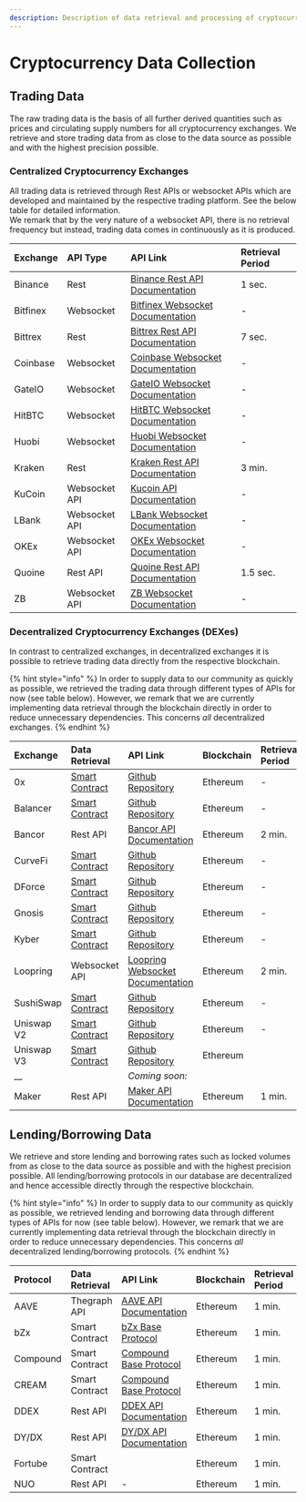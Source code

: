 ```yaml
---
description: Description of data retrieval and processing of cryptocurrency data
---
```


# Cryptocurrency Data Collection

## Trading Data

The raw trading data is the basis of all further derived quantities such as prices and circulating supply numbers for all cryptocurrency exchanges. We retrieve and store trading data from as close to the data source as possible and with the highest precision possible.

### Centralized Cryptocurrency  Exchanges

All trading data is retrieved through Rest APIs or websocket APIs  which are developed and maintained by the respective trading platform. See the below table for detailed information.   
We remark that by the very nature of a websocket API, there is no retrieval frequency but instead, trading data comes in continuously as it is produced.

| Exchange | API Type | API Link | Retrieval Period |
| :--- | :--- | :--- | :--- |
| Binance | Rest | [Binance Rest API Documentation](https://binance-docs.github.io/apidocs/spot/en/#introduction) | 1 sec. |
| Bitfinex | Websocket | [Bitfinex Websocket Documentation](https://docs.bitfinex.com/docs/ws-general) | - |
| Bittrex   | Rest | [Bittrex Rest API Documentation](https://bittrex.github.io/api/v1-1) | 7 sec. |
| Coinbase | Websocket | [Coinbase Websocket Documentation](https://docs.pro.coinbase.com/) | - |
| GateIO | Websocket | [GateIO Websocket Documentation](https://www.gate.io/docs/websocket/index.html) | - |
| HitBTC | Websocket | [HitBTC Websocket Documentation](https://api.hitbtc.com/#socket-api-reference) | - |
| Huobi | Websocket | [Huobi Websocket Documentation](https://huobiapi.github.io/docs/spot/v1/en/#websocket-market-data) | - |
| Kraken | Rest | [Kraken Rest API Documentation](https://www.kraken.com/features/api#public-market-data) | 3 min. |
| KuCoin | Websocket API | [Kucoin API Documentation](https://docs.kucoin.com/#websocket-feed) | - |
| LBank | Websocket API | [LBank Websocket Documentation](https://docs.lbkex.net/en/#websocket-api-market-data) | - |
| OKEx | Websocket API | [OKEx Websocket Documentation](https://www.okex.com/docs/en/#ws_swap-README) | - |
| Quoine | Rest API | [Quoine Rest API Documentation](https://developers.liquid.com/) | 1.5 sec.  |
| ZB | Websocket API | [ZB Websocket Documentation](https://www.zb.com/api#WebSocket%20API) | - |

### Decentralized Cryptocurrency Exchanges \(DEXes\)

In contrast to centralized exchanges, in decentralized exchanges it is possible to retrieve trading data directly from the respective blockchain.

{% hint style="info" %}
 In order to supply data to our community as quickly as possible, we retrieved the trading data through different types of APIs for now \(see table below\). However, we remark that we are currently implementing data retrieval through the blockchain directly in order to reduce unnecessary dependencies. This concerns _all_ decentralized exchanges.
{% endhint %}

| Exchange | Data Retrieval | API Link | Blockchain | Retrieval Period |
| :--- | :--- | :--- | :--- | :--- |
| 0x | [Smart Contract](https://etherscan.io/address/0x61935CbDd02287B511119DDb11Aeb42F1593b7Ef) | [Github Repository](https://github.com/0xProject) | Ethereum | - |
| Balancer | [Smart Contract](https://etherscan.io/address/0x9424B1412450D0f8Fc2255FAf6046b98213B76Bd) | [Github Repository](https://github.com/balancer-labs) | Ethereum  | - |
| Bancor | Rest API | [Bancor API Documentation](https://support.bancor.network/hc/en-us/articles/360002246912-Price-Discovery-value-API) | Ethereum | 2 min. |
| CurveFi | [Smart Contract](https://etherscan.io/address/0x7002B727Ef8F5571Cb5F9D70D13DBEEb4dFAe9d1) | [Github Repository](https://github.com/curvefi/curve-contract) | Ethereum | - |
| DForce | [Smart Contract](https://etherscan.io/address/0x03eF3f37856bD08eb47E2dE7ABc4Ddd2c19B60F2) | [Github Repository](https://github.com/dforce-network) | Ethereum | - |
| Gnosis | [Smart Contract](https://etherscan.io/address/0x6F400810b62df8E13fded51bE75fF5393eaa841F) | [Github Repository](https://github.com/gnosis/dex-contracts) | Ethereum | - |
| Kyber | [Smart Contract](https://etherscan.io/address/0x9AAb3f75489902f3a48495025729a0AF77d4b11e) | [Github Repository](https://github.com/KyberNetwork/smart-contracts) | Ethereum  | - |
| Loopring | Websocket API | [Loopring Websocket Documentation](https://docs.loopring.io/en/websocket/overview.html) | Ethereum | 2 min. |
| SushiSwap | [Smart Contract](https://etherscan.io/address/0xc0aee478e3658e2610c5f7a4a2e1777ce9e4f2ac) | [Github Repository](https://github.com/sushiswap/sushiswap/tree/master/contracts) | Ethereum | - |
| Uniswap V2 | [Smart Contract](https://etherscan.io/address/0x5C69bEe701ef814a2B6a3EDD4B1652CB9cc5aA6f) | [Github Repository](https://github.com/Uniswap/uniswap-v2-core) | Ethereum | - |
| Uniswap V3 | [Smart Contract](https://etherscan.io/address/0x1F98431c8aD98523631AE4a59f267346ea31F984#code) | [Github Repository](https://github.com/Uniswap/uniswap-v3-core) | Ethereum |  |
| \_\_ |  | _Coming soon:_ |  |  |
| Maker | Rest API | [Maker API Documentation](https://developer.makerdao.com/oasis/api/2/) | Ethereum | 1 min. |

## Lending/Borrowing Data

We retrieve and store lending and borrowing rates such as locked volumes from as close to the data source as possible and with the highest precision possible. All lending/borrowing protocols in our database are decentralized and hence accessible directly through the respective blockchain.

{% hint style="info" %}
 In order to supply data to our community as quickly as possible, we retrieved lending and borrowing data through different types of APIs for now \(see table below\). However, we remark that we are currently implementing data retrieval through the blockchain directly in order to reduce unnecessary dependencies. This concerns _all_ decentralized lending/borrowing protocols.
{% endhint %}

| Protocol | Data Retrieval | API Link | Blockchain | Retrieval Period |
| :--- | :--- | :--- | :--- | :--- |
| AAVE | Thegraph API | [AAVE API Documentation](https://github.com/aave/aave-protocol/tree/master/thegraph) | Ethereum | 1 min. |
| bZx | Smart Contract | [bZx Base Protocol](https://github.com/bZxNetwork/bZx-monorepo/tree/development/packages/contracts/contracts) | Ethereum | 1 min. |
| Compound | Smart Contract | [Compound Base Protocol](https://github.com/diadata-org/diadata/tree/master/internal/pkg/defiscrapers/compound) | Ethereum | 1 min. |
| CREAM | Smart Contract | [Compound Base Protocol](https://github.com/diadata-org/diadata/tree/master/internal/pkg/defiscrapers/compound) | Ethereum | 1 min. |
| DDEX | Rest API | [DDEX API Documentation](https://margin-docs.ddex.io/#get-lending-pool-stats) | Ethereum | 1 min. |
| DY/DX | Rest API | [DY/DX API Documentation](https://docs.dydx.exchange/#solo-get-v1-markets) | Ethereum | 1 min. |
| Fortube | Smart Contract |  | Ethereum | 1 min. |
| NUO | Rest API | - | Ethereum | 1 min. |

